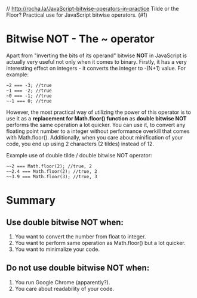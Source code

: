 // http://rocha.la/JavaScript-bitwise-operators-in-practice
Tilde or the Floor? Practical use for JavaScript bitwise operators. (#1)

# Bitwise NOT - The ~ operator
Apart from "inverting the bits of its operand" bitwise **NOT** in JavaScript is actually very useful not only when it comes to binary. Firstly, it has a very interesting effect on integers - it converts the integer to -(N+1) value. For example:
```
~2 === -3; //true
~1 === -2; //true
~0 === -1; //true
~-1 === 0; //true
```
However, the most practical way of utilizing the power of this operator is to use it as a **replacement for Math.floor() function** as **double bitwise NOT** performs the same operation a lot quicker. You can use it, to convert any floating point number to a integer without performance overkill that comes with Math.floor(). Additionally, when you care about minification of your code, you end up using 2 characters (2 tildes) instead of 12.

Example use of double tilde / double bitwise NOT operator:
```
~~2 === Math.floor(2); //true, 2
~~2.4 === Math.floor(2); //true, 2
~~3.9 === Math.floor(3); //true, 3
```

# Summary
## Use double bitwise NOT when:

1. You want to convert the number from float to integer.
2. You want to perform same operation as Math.floor() but a lot quicker.
3. You want to minimalize your code.

## Do not use double bitwise NOT when:

1. You run Google Chrome (apparently?).
2. You care about readability of your code.
